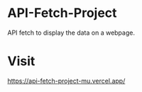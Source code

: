 # API-Fetch-Project
API fetch to display the data on a webpage.

# Visit 
https://api-fetch-project-mu.vercel.app/
